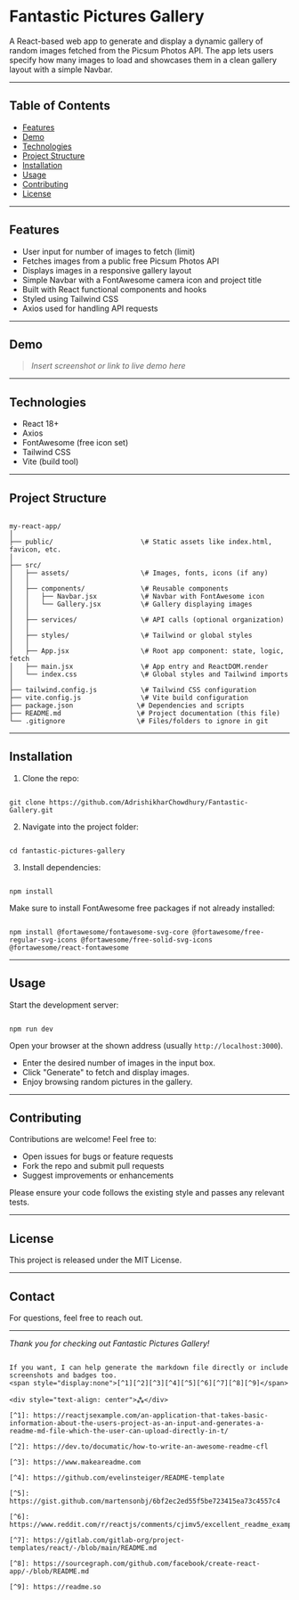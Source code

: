 
# Fantastic Pictures Gallery

A React-based web app to generate and display a dynamic gallery of random images fetched from the Picsum Photos API. The app lets users specify how many images to load and showcases them in a clean gallery layout with a simple Navbar.

---

## Table of Contents

- [Features](#features)
- [Demo](#demo)
- [Technologies](#technologies)
- [Project Structure](#project-structure)
- [Installation](#installation)
- [Usage](#usage)
- [Contributing](#contributing)
- [License](#license)

---

## Features

- User input for number of images to fetch (limit)
- Fetches images from a public free Picsum Photos API
- Displays images in a responsive gallery layout
- Simple Navbar with a FontAwesome camera icon and project title
- Built with React functional components and hooks
- Styled using Tailwind CSS
- Axios used for handling API requests

---

## Demo

> _Insert screenshot or link to live demo here_

---

## Technologies

- React 18+
- Axios
- FontAwesome (free icon set)
- Tailwind CSS
- Vite (build tool)

---

## Project Structure

```

my-react-app/
│
├── public/                      \# Static assets like index.html, favicon, etc.
│
├── src/
│   ├── assets/                  \# Images, fonts, icons (if any)
│   │
│   ├── components/              \# Reusable components
│   │   ├── Navbar.jsx           \# Navbar with FontAwesome icon
│   │   └── Gallery.jsx          \# Gallery displaying images
│   │
│   ├── services/                \# API calls (optional organization)
│   │
│   ├── styles/                  \# Tailwind or global styles
│   │
│   ├── App.jsx                  \# Root app component: state, logic, fetch
│   ├── main.jsx                 \# App entry and ReactDOM.render
│   └── index.css                \# Global styles and Tailwind imports
│
├── tailwind.config.js           \# Tailwind CSS configuration
├── vite.config.js               \# Vite build configuration
├── package.json                \# Dependencies and scripts
├── README.md                   \# Project documentation (this file)
└── .gitignore                  \# Files/folders to ignore in git

```

---

## Installation

1. Clone the repo:

```

git clone https://github.com/AdrishikharChowdhury/Fantastic-Gallery.git

```

2. Navigate into the project folder:

```

cd fantastic-pictures-gallery

```

3. Install dependencies:

```

npm install

```

Make sure to install FontAwesome free packages if not already installed:

```

npm install @fortawesome/fontawesome-svg-core @fortawesome/free-regular-svg-icons @fortawesome/free-solid-svg-icons @fortawesome/react-fontawesome

```

---

## Usage

Start the development server:

```

npm run dev

```

Open your browser at the shown address (usually `http://localhost:3000`).

- Enter the desired number of images in the input box.
- Click "Generate" to fetch and display images.
- Enjoy browsing random pictures in the gallery.

---

## Contributing

Contributions are welcome! Feel free to:

- Open issues for bugs or feature requests
- Fork the repo and submit pull requests
- Suggest improvements or enhancements

Please ensure your code follows the existing style and passes any relevant tests.

---

## License

This project is released under the MIT License.

---

## Contact

For questions, feel free to reach out.

---

*Thank you for checking out Fantastic Pictures Gallery!*
```

If you want, I can help generate the markdown file directly or include screenshots and badges too.
<span style="display:none">[^1][^2][^3][^4][^5][^6][^7][^8][^9]</span>

<div style="text-align: center">⁂</div>

[^1]: https://reactjsexample.com/an-application-that-takes-basic-information-about-the-users-project-as-an-input-and-generates-a-readme-md-file-which-the-user-can-upload-directly-in-t/

[^2]: https://dev.to/documatic/how-to-write-an-awesome-readme-cfl

[^3]: https://www.makeareadme.com

[^4]: https://github.com/evelinsteiger/README-template

[^5]: https://gist.github.com/martensonbj/6bf2ec2ed55f5be723415ea73c4557c4

[^6]: https://www.reddit.com/r/reactjs/comments/cjimv5/excellent_readme_examples/

[^7]: https://gitlab.com/gitlab-org/project-templates/react/-/blob/main/README.md

[^8]: https://sourcegraph.com/github.com/facebook/create-react-app/-/blob/README.md

[^9]: https://readme.so
